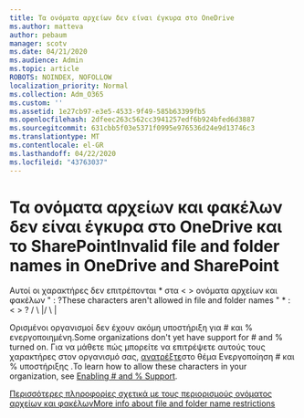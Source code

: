 ```yaml
---
title: Τα ονόματα αρχείων δεν είναι έγκυρα στο OneDrive
ms.author: matteva
author: pebaum
manager: scotv
ms.date: 04/21/2020
ms.audience: Admin
ms.topic: article
ROBOTS: NOINDEX, NOFOLLOW
localization_priority: Normal
ms.collection: Adm_O365
ms.custom: ''
ms.assetid: 1e27cb97-e3e5-4533-9f49-585b63399fb5
ms.openlocfilehash: 2dfeec263c562cc3941257edf6b924bfed6d3887
ms.sourcegitcommit: 631cbb5f03e5371f0995e976536d24e9d13746c3
ms.translationtype: MT
ms.contentlocale: el-GR
ms.lasthandoff: 04/22/2020
ms.locfileid: "43763037"
---
```

# <a name="invalid-file-and-folder-names-in-onedrive-and-sharepoint"></a><span data-ttu-id="d6668-102">Τα ονόματα αρχείων και φακέλων δεν είναι έγκυρα στο OneDrive και το SharePoint</span><span class="sxs-lookup"><span data-stu-id="d6668-102">Invalid file and folder names in OneDrive and SharePoint</span></span>

<span data-ttu-id="d6668-103">Αυτοί οι χαρακτήρες δεν επιτρέπονται \* στα \< \> ονόματα αρχείων και φακέλων " : ?</span><span class="sxs-lookup"><span data-stu-id="d6668-103">These characters aren't allowed in file and folder names " \* : \< \> ?</span></span> <span data-ttu-id="d6668-104">/ \ |</span><span class="sxs-lookup"><span data-stu-id="d6668-104">/ \ |</span></span> 
  
<span data-ttu-id="d6668-105">Ορισμένοι οργανισμοί δεν έχουν ακόμη υποστήριξη για # και % ενεργοποιημένη.</span><span class="sxs-lookup"><span data-stu-id="d6668-105">Some organizations don't yet have support for # and % turned on.</span></span> <span data-ttu-id="d6668-106">Για να μάθετε πώς μπορείτε να επιτρέψετε αυτούς τους χαρακτήρες στον οργανισμό σας, [ανατρέξτε](https://go.microsoft.com/fwlink/?linkid=862611)στο θέμα Ενεργοποίηση # και % υποστήριξης .</span><span class="sxs-lookup"><span data-stu-id="d6668-106">To learn how to allow these characters in your organization, see [Enabling # and % Support](https://go.microsoft.com/fwlink/?linkid=862611).</span></span> 
  
[<span data-ttu-id="d6668-107">Περισσότερες πληροφορίες σχετικά με τους περιορισμούς ονόματος αρχείων και φακέλων</span><span class="sxs-lookup"><span data-stu-id="d6668-107">More info about file and folder name restrictions</span></span>](https://go.microsoft.com/fwlink/?linkid=866430)
  

